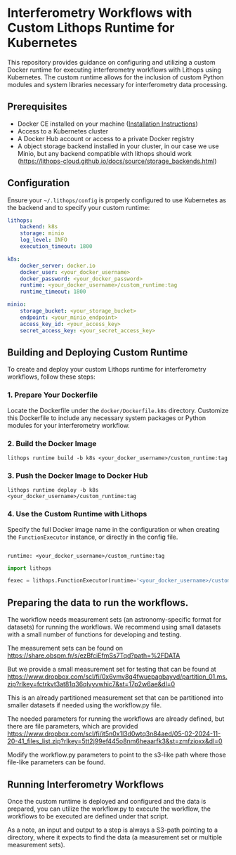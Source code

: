 # Interferometry Workflows with Custom Lithops Runtime for Kubernetes

This repository provides guidance on configuring and utilizing a custom Docker runtime for executing interferometry workflows with Lithops using Kubernetes. The custom runtime allows for the inclusion of custom Python modules and system libraries necessary for interferometry data processing.

## Prerequisites

- Docker CE installed on your machine ([Installation Instructions](https://docs.docker.com/get-docker/))
- Access to a Kubernetes cluster
- A Docker Hub account or access to a private Docker registry
- A object storage backend installed in your cluster, in our case we use Minio, but any backend compatible with lithops should work (https://lithops-cloud.github.io/docs/source/storage_backends.html) 

## Configuration

Ensure your `~/.lithops/config` is properly configured to use Kubernetes as the backend and to specify your custom runtime:

```yaml
lithops:
    backend: k8s
    storage: minio
    log_level: INFO
    execution_timeout: 1800

k8s:
    docker_server: docker.io
    docker_user: <your_docker_username>
    docker_password: <your_docker_password>
    runtime: <your_docker_username>/custom_runtime:tag
    runtime_timeout: 1800

minio:
    storage_bucket: <your_storage_bucket>
    endpoint: <your_minio_endpoint>
    access_key_id: <your_access_key>
    secret_access_key: <your_secret_access_key>
```



## Building and Deploying Custom Runtime

To create and deploy your custom Lithops runtime for interferometry workflows, follow these steps:

### 1. Prepare Your Dockerfile

Locate the Dockerfile under the `docker/Dockerfile.k8s` directory. Customize this Dockerfile to include any necessary system packages or Python modules for your interferometry workflow.

### 2. Build the Docker Image
```
lithops runtime build -b k8s <your_docker_username>/custom_runtime:tag
```

### 3. Push the Docker Image to Docker Hub
```
lithops runtime deploy -b k8s <your_docker_username>/custom_runtime:tag

```

### 4. Use the Custom Runtime with Lithops

Specify the full Docker image name in the configuration or when creating the `FunctionExecutor` instance, or directly in the config file.


```

runtime: <your_docker_username>/custom_runtime:tag
```

```python
import lithops

fexec = lithops.FunctionExecutor(runtime='<your_docker_username>/custom_runtime:tag')
```

## Preparing the data to run the workflows.

The workflow needs measurement sets (an astronomy-specific format for datasets) for running the workflows.
We recommend using small datasets with a small number of functions for developing and testing.

The measurement sets can be found on https://share.obspm.fr/s/ezBfciEfmSs7Tqd?path=%2FDATA

But we provide a small measurement set for testing that can be found at https://www.dropbox.com/scl/fi/0x6vmv8g4fwuepagbayvd/partition_01.ms.zip?rlkey=fctrkvt3at81q36qlvyvwhic7&st=17p2w6ae&dl=0

This is an already partitioned measurement set that can be partitioned into smaller datasets if needed using the workflow.py file.

The needed parameters for running the workflows are already defined, but there are file parameters, which are provided https://www.dropbox.com/scl/fi/it5n0x1l3d0wtq3n84aed/05-02-2024-11-20-41_files_list.zip?rlkey=5tt2j99ef445o8nm6heaarfk3&st=zmfzioxx&dl=0

Modify the workflow.py parameters to point to the s3-like path where those file-like parameters can be found.
## Running Interferometry Workflows

Once the custom runtime is deployed and configured and the data is prepared, you can utilize the workflow.py to execute the workflow, the workflows to be executed are defined under that script.

As a note, an input and output to a step is always a S3-path pointing to a directory, where it expects to find the data (a measurement set or multiple measurement sets).



